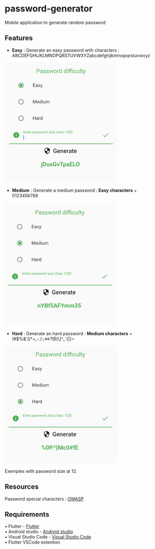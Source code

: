# password-generator

Mobile application to generate random password

## Features  

* **Easy** : Generate an easy password with characters : ABCDEFGHIJKLMNOPQRSTUVWXYZabcdefghijklmnopqrstuvwxyz 

![Alt text](git-img/easy.PNG?raw=true "Easy")  

* **Medium** : Generate a medium password : **Easy characters** + 0123456789  

![Alt text](git-img/medium.PNG?raw=true "Medium")  

* **Hard** : Generate an hard password : **Medium characters** + !#\$%&'()*+,-./:;<=>?@[\\]^_`{|}~  

![Alt text](git-img/hard.PNG?raw=true "Hard")  

Exemples with password size at 12.  

## Resources

Password special characters : [OWASP](https://owasp.org/www-community/password-special-characters)

## Requirements

• Flutter - [Flutter](https://flutter.dev/)  
• Android studio - [Android studio](https://developer.android.com/studio)  
• Visual Studio Code - [Visual Studio Code](https://code.visualstudio.com/)  
• Flutter VSCode extention
